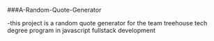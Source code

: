 ###A-Random-Quote-Generator

-this project is a random quote generator for the team treehouse tech degree program in javascript fullstack development

